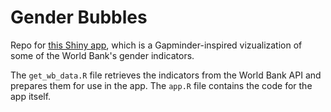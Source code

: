 # Gender Bubbles

Repo for [this Shiny app](https://evanbrand.shinyapps.io/gender-bubbles/), which is a Gapminder-inspired vizualization of some of the World Bank's gender indicators.

The `get_wb_data.R` file retrieves the indicators from the World Bank API and prepares them for use in the app. The `app.R` file contains the code for the app itself.